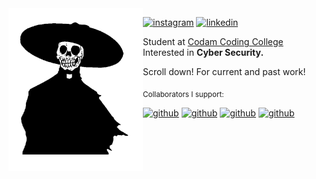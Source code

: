 <img align="left" src="https://github.com/potatokuka/potatokuka/blob/master/image/hat1.png" width="215" height="260">

[![instagram](https://img.shields.io/badge/-@im.natas-313131?style=flat-square&labelColor=313131&logo=instagram&logoColor=white&color=313131)](https://www.instagram.com/im.natas/)
[![linkedin](https://img.shields.io/badge/-@griffin_reed-313131?style=flat-square&labelColor=313131&logo=LinkedIn&logoColor=white&color=313131)](https://www.linkedin.com/in/griffin-reed-5b6a751b5/)

Student at [Codam Coding College](https://www.codam.nl)
Interested in **Cyber Security.**

Scroll down! For current and past work!

<p><sub>Collaborators I support:</sub></p>

[![github](https://img.shields.io/badge/-@VictorTennekes-313131?style=flat-square&labelColor=313131&logo=github&logoColor=white&color=313131)](https://github.com/VictorTennekes/)
[![github](https://img.shields.io/badge/-@sanderlegit-313131?style=flat-square&labelColor=313131&logo=github&logoColor=white&color=313131)](https://github.com/sanderlegit/)
[![github](https://img.shields.io/badge/-@Tishj-313131?style=flat-square&labelColor=313131&logo=github&logoColor=white&color=313131)](https://github.com/Tishj//)
[![github](https://img.shields.io/badge/-@pde_bakk-313131?style=flat-square&labelColor=313131&logo=github&logoColor=white&color=313131)](https://github.com/pde-bakk/)
